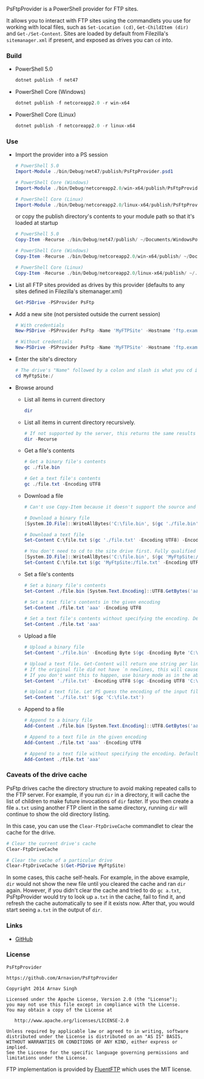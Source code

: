 PsFtpProvider is a PowerShell provider for FTP sites.

It allows you to interact with FTP sites using the commandlets you use for working with local files, such as `Set-Location (cd)`, `Get-ChildItem (dir)` and `Get-/Set-Content`. Sites are loaded by default from Filezilla's `sitemanager.xml` if present, and exposed as drives you can `cd` into.


### Build

- PowerShell 5.0

	```powershell
	dotnet publish -f net47
	```

- PowerShell Core (Windows)

	```powershell
	dotnet publish -f netcoreapp2.0 -r win-x64
	```

- PowerShell Core (Linux)

	```powershell
	dotnet publish -f netcoreapp2.0 -r linux-x64
	```


### Use

* Import the provider into a PS session

	```powershell
	# PowerShell 5.0
	Import-Module ./bin/Debug/net47/publish/PsFtpProvider.psd1

	# PowerShell Core (Windows)
	Import-Module ./bin/Debug/netcoreapp2.0/win-x64/publish/PsFtpProvider.psd1

	# PowerShell Core (Linux)
	Import-Module ./bin/Debug/netcoreapp2.0/linux-x64/publish/PsFtpProvider.psd1
	```

	or copy the publish directory's contents to your module path so that it's loaded at startup

	```powershell
	# PowerShell 5.0
	Copy-Item -Recurse ./bin/Debug/net47/publish/ ~/Documents/WindowsPowerShell/Modules/PsFtpProvider

	# PowerShell Core (Windows)
	Copy-Item -Recurse ./bin/Debug/netcoreapp2.0/win-x64/publish/ ~/Documents/PowerShell/Modules/PsFtpProvider

	# PowerShell Core (Linux)
	Copy-Item -Recurse ./bin/Debug/netcoreapp2.0/linux-x64/publish/ ~/.local/share/powershell/Modules/PsFtpProvider
	```

* List all FTP sites provided as drives by this provider (defaults to any sites defined in Filezilla's sitemanager.xml)

	```powershell
	Get-PSDrive -PSProvider PsFtp
	```

* Add a new site (not persisted outside the current session)

	```powershell
	# With credentials
	New-PSDrive -PSProvider PsFtp -Name 'MyFTPSite' -Hostname 'ftp.example.com' -Port 21 -Root / -Credential $(Get-Credential)

	# Without credentials
	New-PSDrive -PSProvider PsFtp -Name 'MyFTPSite' -Hostname 'ftp.example.com' -Port 21 -Root /
	```

* Enter the site's directory

	```powershell
	# The drive's "Name" followed by a colon and slash is what you cd into, just like you would cd into C:\
	cd MyFtpSite:/
	```

* Browse around

	* List all items in current directory

		```powershell
		dir
		```

	* List all items in current directory recursively.

		```powershell
		# If not supported by the server, this returns the same results as without the -Recurse switch
		dir -Recurse
		```

	* Get a file's contents

		```powershell
		# Get a binary file's contents
		gc ./file.bin

		# Get a text file's contents
		gc ./file.txt -Encoding UTF8
		```

	* Download a file

		```powershell
		# Can't use Copy-Item because it doesn't support the source and target being different providers.

		# Download a binary file
		[System.IO.File]::WriteAllBytes('C:\file.bin', $(gc './file.bin'))

		# Download a text file
		Set-Content C:\file.txt $(gc './file.txt' -Encoding UTF8) -Encoding UTF8

		# You don't need to cd to the site drive first. Fully qualified paths work too.
		[System.IO.File]::WriteAllBytes('C:\file.bin', $(gc 'MyFtpSite:/file.bin'))
		Set-Content C:\file.txt $(gc 'MyFtpSite:/file.txt' -Encoding UTF8) -Encoding UTF8
		```

	* Set a file's contents

		```powershell
		# Set a binary file's contents
		Set-Content ./file.bin [System.Text.Encoding]::UTF8.GetBytes('aaa')

		# Set a text file's contents in the given encoding
		Set-Content ./file.txt 'aaa' -Encoding UTF8

		# Set a text file's contents without specifying the encoding. Defaults to UTF-8.
		Set-Content ./file.txt 'aaa'
		```

	* Upload a file

		```powershell
		# Upload a binary file
		Set-Content './file.bin' -Encoding Byte $(gc -Encoding Byte 'C:\file.bin')

		# Upload a text file. Get-Content will return one string per line and Set-Content will add a `n at the end of each.
		# If the original file did not have `n newlines, this will cause the file on the server to be different from the local file.
		# If you don't want this to happen, use binary mode as in the above example
		Set-Content './file.txt' -Encoding UTF8 $(gc -Encoding UTF8 'C:\file.txt')

		# Upload a text file. Let PS guess the encoding of the input file. Output encoding still defaults to UTF8 and each line is terminated with a `n.
		Set-Content './file.txt' $(gc 'C:\file.txt')
		```

	* Append to a file

		```powershell
		# Append to a binary file
		Add-Content ./file.bin [System.Text.Encoding]::UTF8.GetBytes('aaa')

		# Append to a text file in the given encoding
		Add-Content ./file.txt 'aaa' -Encoding UTF8

		# Append to a text file without specifying the encoding. Defaults to UTF-8.
		Add-Content ./file.txt 'aaa'
		```


### Caveats of the drive cache

PsFtp drives cache the directory structure to avoid making repeated calls to the FTP server. For example, if you run `dir` in a directory, it will cache the list of children to make future invocations of `dir` faster. If you then create a file `a.txt` using another FTP client in the same directory, running `dir` will continue to show the old directory listing.

In this case, you can use the `Clear-FtpDriveCache` commandlet to clear the cache for the drive.

```powershell
# Clear the current drive's cache
Clear-FtpDriveCache

# Clear the cache of a particular drive
Clear-FtpDriveCache $(Get-PSDrive MyFtpSite)
```

In some cases, this cache self-heals. For example, in the above example, `dir` would not show the new file until you cleared the cache and ran `dir` again. However, if you didn't clear the cache and tried to do ```gc a.txt```, PsFtpProvider would try to look up `a.txt` in the cache, fail to find it, and refresh the cache automatically to see if it exists now. After that, you would start seeing `a.txt` in the output of `dir`.


### Links

* [GitHub](https://github.com/Arnavion/PsFtpProvider)


### License

```
PsFtpProvider

https://github.com/Arnavion/PsFtpProvider

Copyright 2014 Arnav Singh

Licensed under the Apache License, Version 2.0 (the "License");
you may not use this file except in compliance with the License.
You may obtain a copy of the License at

   http://www.apache.org/licenses/LICENSE-2.0

Unless required by applicable law or agreed to in writing, software
distributed under the License is distributed on an "AS IS" BASIS,
WITHOUT WARRANTIES OR CONDITIONS OF ANY KIND, either express or implied.
See the License for the specific language governing permissions and
limitations under the License.
```

FTP implementation is provided by [FluentFTP](https://github.com/robinrodricks/FluentFTP) which uses the MIT license.
